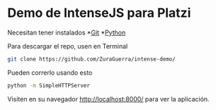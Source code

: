 # Demo de IntenseJS para Platzi

Necesitan tener instalados
*[Git](https://git-scm.com/downloads)
*[Python](https://www.python.org/downloads/)

Para descargar el repo, usen en Terminal
```bash
git clone https://github.com/ZuraGuerra/intense-demo/
```

Pueden correrlo usando esto
``` bash
python -m SimpleHTTPServer
```

Visiten en su navegador [http://localhost:8000/](http://localhost:8000/) para ver la aplicación.




